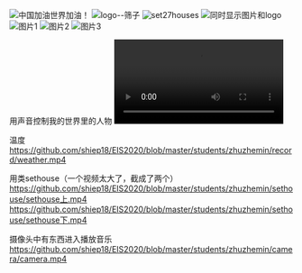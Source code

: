 ![中国加油世界加油！](https://github.com/shiep18/EIS2020/blob/master/students/zhuzhemin/screen/house1.png)
![logo--筛子](https://github.com/shiep18/EIS2020/blob/master/students/zhuzhemin/screen/mylogo--骰子.png)
![set27houses](https://github.com/shiep18/EIS2020/blob/master/students/zhuzhemin/screen/set27houses.png)
![同时显示图片和logo](https://github.com/shiep18/EIS2020/blob/master/students/zhuzhemin/opencv/myclan.png)
![图片1](https://github.com/shiep18/EIS2020/blob/master/students/zhuzhemin/opencv/mypic.png)
![图片2](https://github.com/shiep18/EIS2020/blob/master/students/zhuzhemin/opencv/mypic2.png)
![图片3](https://github.com/shiep18/EIS2020/blob/master/students/zhuzhemin/opencv/biaoqing.png)

用声音控制我的世界里的人物
![](https://github.com/shiep18/EIS2020/blob/master/students/zhuzhemin/record/wavecontrol.mp4)

温度
https://github.com/shiep18/EIS2020/blob/master/students/zhuzhemin/record/weather.mp4

用类sethouse（一个视频太大了，截成了两个）
https://github.com/shiep18/EIS2020/blob/master/students/zhuzhemin/sethouse/sethouse上.mp4
https://github.com/shiep18/EIS2020/blob/master/students/zhuzhemin/sethouse/sethouse下.mp4

摄像头中有东西进入播放音乐
https://github.com/shiep18/EIS2020/blob/master/students/zhuzhemin/camera/camera.mp4
